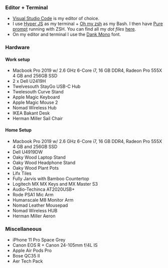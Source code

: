 ### Editor + Terminal

- [Visual Studio Code](http://www.google.com) is my editor of choice.
- I use [Hyper JS](http://www.google.com) as my terminal + [Oh my zsh](http://www.google.com) as my Bash. I then have [Pure prompt]() running with ZSH. You can find all my _dot files_ [here]().
- On my editor and terminal I use the [Dank Mono]() font.

### Hardware

#### Work setup

- Macbook Pro 2019 w/ 2.6 GHz 6-Core i7, 16 GB DDR4, Radeon Pro 555X 4 GB and 256GB SSD
- 2 x Dell U2419H
- Twelvesouth StayGo USB-C Hub
- Twelesouth Curve Stand
- Apple Magic Keyboard
- Apple Magic Mouse 2
- Nomad Wireless Hub
- IKEA Bakant Desk
- Herman Miller Sail Chair

#### Home Setup

- Macbook Pro 2019 w/ 2.6 GHz 6-Core i7, 16 GB DDR4, Radeon Pro 555X 4 GB and 256GB SSD
- Dell U4919DW
- Oaky Wood Laptop Stand
- Oaky Wood Headphone Stand
- Oaky Wood Plant Pots
- Lifx Tiles
- Fully Jarvis with Bamboo Countertop
- Logitech MX MX Keys and MX Master S3
- Audio-Techinca AT2020USB+
- Rode PSA1 Mic Arm
- Humanscale M8 Monitor Arm
- Nomad Leather Mousepad
- Nomad Wireless HUB
- Herman Miller Aeron

### Miscellaneous

- iPhone 11 Pro Space Grey
- Canon EOS R + Canon 24-105mm f/4L IS
- Apple Air Pods Pro
- Bose QC35 II
- Aer Tech Pack
